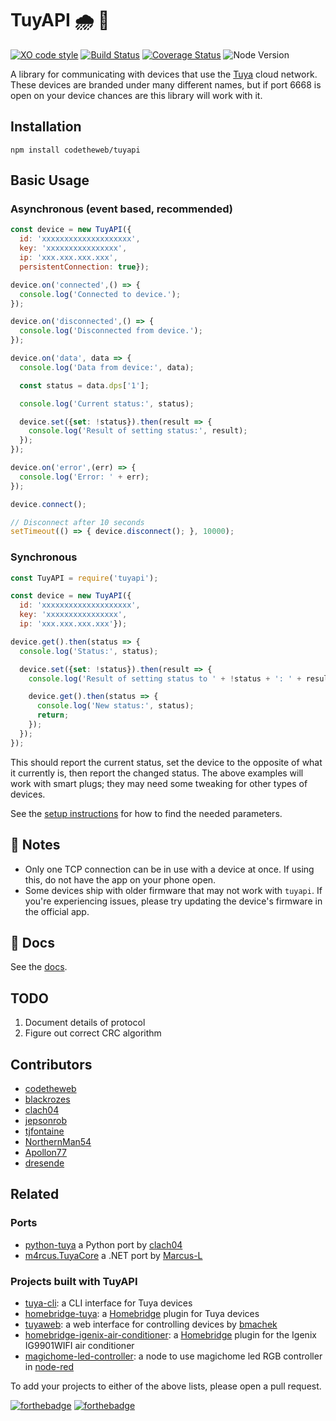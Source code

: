 # TuyAPI 🌧 🔌

[![XO code style](https://img.shields.io/badge/code_style-XO-5ed9c7.svg)](https://github.com/sindresorhus/xo)
[![Build Status](https://travis-ci.org/codetheweb/tuyapi.svg?branch=master)](https://travis-ci.org/codetheweb/tuyapi)
[![Coverage Status](https://coveralls.io/repos/github/codetheweb/tuyapi/badge.svg?branch=master)](https://coveralls.io/github/codetheweb/tuyapi?branch=master)
![Node Version](https://img.shields.io/badge/node-%3E=6-blue.svg)

A library for communicating with devices that use the [Tuya](http://tuya.com) cloud network. These devices are branded under many different names, but if port 6668 is open on your device chances are this library will work with it.

## Installation

  `npm install codetheweb/tuyapi`

## Basic Usage

### Asynchronous (event based, recommended)
```javascript
const device = new TuyAPI({
  id: 'xxxxxxxxxxxxxxxxxxxx',
  key: 'xxxxxxxxxxxxxxxx',
  ip: 'xxx.xxx.xxx.xxx',
  persistentConnection: true});

device.on('connected',() => {
  console.log('Connected to device.');
});

device.on('disconnected',() => {
  console.log('Disconnected from device.');
});

device.on('data', data => {
  console.log('Data from device:', data);

  const status = data.dps['1'];

  console.log('Current status:', status);

  device.set({set: !status}).then(result => {
    console.log('Result of setting status:', result);
  });
});

device.on('error',(err) => {
  console.log('Error: ' + err);
});

device.connect();

// Disconnect after 10 seconds
setTimeout(() => { device.disconnect(); }, 10000);
```

### Synchronous
```javascript
const TuyAPI = require('tuyapi');

const device = new TuyAPI({
  id: 'xxxxxxxxxxxxxxxxxxxx',
  key: 'xxxxxxxxxxxxxxxx',
  ip: 'xxx.xxx.xxx.xxx'});

device.get().then(status => {
  console.log('Status:', status);

  device.set({set: !status}).then(result => {
    console.log('Result of setting status to ' + !status + ': ' + result);

    device.get().then(status => {
      console.log('New status:', status);
      return;
    });
  });
});
```

This should report the current status, set the device to the opposite of what it currently is, then report the changed status.  The above examples will work with smart plugs; they may need some tweaking for other types of devices.

See the [setup instructions](docs/SETUP.md) for how to find the needed parameters.


## 📝 Notes
- Only one TCP connection can be in use with a device at once. If using this, do not have the app on your phone open.
- Some devices ship with older firmware that may not work with `tuyapi`.  If you're experiencing issues, please try updating the device's firmware in the official app.


## 📓 Docs

See the [docs](https://codetheweb.github.io/tuyapi/index.html).

## TODO

1. Document details of protocol
2. Figure out correct CRC algorithm

## Contributors

- [codetheweb](https://github.com/codetheweb)
- [blackrozes](https://github.com/blackrozes)
- [clach04](https://github.com/clach04)
- [jepsonrob](https://github.com/jepsonrob)
- [tjfontaine](https://github.com/tjfontaine)
- [NorthernMan54](https://github.com/NorthernMan54)
- [Apollon77](https://github.com/Apollon77)
- [dresende](https://github.com/dresende)

## Related

### Ports
- [python-tuya](https://github.com/clach04/python-tuya) a Python port by [clach04](https://github.com/clach04)
- [m4rcus.TuyaCore](https://github.com/Marcus-L/m4rcus.TuyaCore) a .NET port by [Marcus-L](https://github.com/Marcus-L)

### Projects built with TuyAPI
- [tuya-cli](https://github.com/TuyaAPI/cli): a CLI interface for Tuya devices
- [homebridge-tuya](https://github.com/codetheweb/homebridge-tuya-outlet): a [Homebridge](https://github.com/nfarina/homebridge) plugin for Tuya devices
- [tuyaweb](https://github.com/bmachek/tuyaweb): a web interface for controlling devices by [bmachek](https://github.com/bmachek)
- [homebridge-igenix-air-conditioner](https://github.com/ellneal/homebridge-igenix-air-conditioner): a [Homebridge](https://github.com/nfarina/homebridge) plugin for the Igenix IG9901WIFI air conditioner
- [magichome-led-controller](https://github.com/cajonKA/magichome-led-controller-node): a node to use magichome led RGB controller in [node-red](https://github.com/node-red/node-red)


To add your projects to either of the above lists, please open a pull request.

[![forthebadge](https://forthebadge.com/images/badges/made-with-javascript.svg)](https://forthebadge.com)
[![forthebadge](https://forthebadge.com/images/badges/built-with-love.svg)](https://forthebadge.com)
